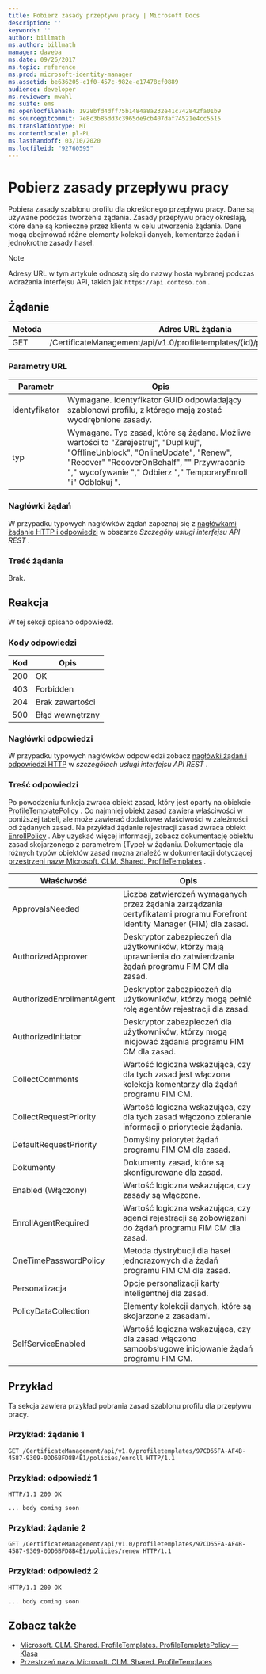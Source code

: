 ```yaml
---
title: Pobierz zasady przepływu pracy | Microsoft Docs
description: ''
keywords: ''
author: billmath
ms.author: billmath
manager: daveba
ms.date: 09/26/2017
ms.topic: reference
ms.prod: microsoft-identity-manager
ms.assetid: be636205-c1f0-457c-982e-e17478cf0889
audience: developer
ms.reviewer: mwahl
ms.suite: ems
ms.openlocfilehash: 1928bfd4dff75b1484a8a232e41c742842fa01b9
ms.sourcegitcommit: 7e8c3b85dd3c3965de9cb407daf74521e4cc5515
ms.translationtype: MT
ms.contentlocale: pl-PL
ms.lasthandoff: 03/10/2020
ms.locfileid: "92760595"
---
```

# <a name="get-workflow-policy"></a>Pobierz zasady przepływu pracy
Pobiera zasady szablonu profilu dla określonego przepływu pracy. Dane są używane podczas tworzenia żądania. Zasady przepływu pracy określają, które dane są konieczne przez klienta w celu utworzenia żądania. Dane mogą obejmować różne elementy kolekcji danych, komentarze żądań i jednokrotne zasady haseł.

>[!NOTE]
>Adresy URL w tym artykule odnoszą się do nazwy hosta wybranej podczas wdrażania interfejsu API, takich jak `https://api.contoso.com` .

## <a name="request"></a>Żądanie

Metoda  |Adres URL żądania  
---------|---------
GET     |/CertificateManagement/api/v1.0/profiletemplates/{id}/policy/workflow/{type}

### <a name="url-parameters"></a>Parametry URL

Parametr| Opis
--------|-------------
identyfikator| Wymagane. Identyfikator GUID odpowiadający szablonowi profilu, z którego mają zostać wyodrębnione zasady.
typ| Wymagane. Typ zasad, które są żądane. Możliwe wartości to "Zarejestruj", "Duplikuj", "OfflineUnblock", "OnlineUpdate", "Renew", "Recover" "RecoverOnBehalf", "" Przywracanie "," wycofywanie "," Odbierz "," TemporaryEnroll "i" Odblokuj ".

### <a name="request-headers"></a>Nagłówki żądań
W przypadku typowych nagłówków żądań zapoznaj się z [nagłówkami żądanie HTTP i odpowiedzi](certificate-management-rest-api-service-details.md#http-request-and-response-headers) w obszarze *Szczegóły usługi interfejsu API REST* .

### <a name="request-body"></a>Treść żądania
Brak.

## <a name="response"></a>Reakcja
W tej sekcji opisano odpowiedź.

### <a name="response-codes"></a>Kody odpowiedzi

Kod  |Opis  
---------|---------
200 | OK
403 | Forbidden
204 | Brak zawartości
500 | Błąd wewnętrzny

### <a name="response-headers"></a>Nagłówki odpowiedzi
W przypadku typowych nagłówków odpowiedzi zobacz [nagłówki żądań i odpowiedzi HTTP](certificate-management-rest-api-service-details.md#http-request-and-response-headers) w *szczegółach usługi interfejsu API REST* .

### <a name="response-body"></a>Treść odpowiedzi
Po powodzeniu funkcja zwraca obiekt zasad, który jest oparty na obiekcie [ProfileTemplatePolicy](https://msdn.microsoft.com/library/windows/desktop/microsoft.clm.shared.profiletemplates.profiletemplatepolicy.aspx) . Co najmniej obiekt zasad zawiera właściwości w poniższej tabeli, ale może zawierać dodatkowe właściwości w zależności od żądanych zasad. Na przykład żądanie rejestracji zasad zwraca obiekt [EnrollPolicy](https://msdn.microsoft.com/library/windows/desktop/microsoft.clm.shared.profiletemplates.enrollpolicy.aspx) . Aby uzyskać więcej informacji, zobacz dokumentację obiektu zasad skojarzonego z parametrem {Type} w żądaniu. Dokumentację dla różnych typów obiektów zasad można znaleźć w dokumentacji dotyczącej [przestrzeni nazw Microsoft. CLM. Shared. ProfileTemplates](https://msdn.microsoft.com/library/windows/desktop/microsoft.clm.shared.profiletemplates.aspx) .

Właściwość | Opis
---------|------------
ApprovalsNeeded | Liczba zatwierdzeń wymaganych przez żądania zarządzania certyfikatami programu Forefront Identity Manager (FIM) dla zasad.
AuthorizedApprover | Deskryptor zabezpieczeń dla użytkowników, którzy mają uprawnienia do zatwierdzania żądań programu FIM CM dla zasad.
AuthorizedEnrollmentAgent | Deskryptor zabezpieczeń dla użytkowników, którzy mogą pełnić rolę agentów rejestracji dla zasad.
AuthorizedInitiator | Deskryptor zabezpieczeń dla użytkowników, którzy mogą inicjować żądania programu FIM CM dla zasad.
CollectComments | Wartość logiczna wskazująca, czy dla tych zasad jest włączona kolekcja komentarzy dla żądań programu FIM CM.
CollectRequestPriority | Wartość logiczna wskazująca, czy dla tych zasad włączono zbieranie informacji o priorytecie żądania.
DefaultRequestPriority | Domyślny priorytet żądań programu FIM CM dla zasad.
Dokumenty | Dokumenty zasad, które są skonfigurowane dla zasad.
Enabled (Włączony) | Wartość logiczna wskazująca, czy zasady są włączone.
EnrollAgentRequired | Wartość logiczna wskazująca, czy agenci rejestracji są zobowiązani do żądań programu FIM CM dla zasad.
OneTimePasswordPolicy | Metoda dystrybucji dla haseł jednorazowych dla żądań programu FIM CM dla zasad.
Personalizacja | Opcje personalizacji karty inteligentnej dla zasad.
PolicyDataCollection | Elementy kolekcji danych, które są skojarzone z zasadami.
SelfServiceEnabled | Wartość logiczna wskazująca, czy dla zasad włączono samoobsługowe inicjowanie żądań programu FIM CM.

## <a name="example"></a>Przykład
Ta sekcja zawiera przykład pobrania zasad szablonu profilu dla przepływu pracy. 

### <a name="example-request-1"></a>Przykład: żądanie 1

```
GET /CertificateManagement/api/v1.0/profiletemplates/97CD65FA-AF4B-4587-9309-0DD6BFD8B4E1/policies/enroll HTTP/1.1
```

### <a name="example-response-1"></a>Przykład: odpowiedź 1

```
HTTP/1.1 200 OK

... body coming soon
```       

### <a name="example-request-2"></a>Przykład: żądanie 2

```
GET /CertificateManagement/api/v1.0/profiletemplates/97CD65FA-AF4B-4587-9309-0DD6BFD8B4E1/policies/renew HTTP/1.1
```

### <a name="example-response-2"></a>Przykład: odpowiedź 2

```
HTTP/1.1 200 OK

... body coming soon
```       

## <a name="see-also"></a>Zobacz także

- [Microsoft. CLM. Shared. ProfileTemplates. ProfileTemplatePolicy — Klasa](https://msdn.microsoft.com/library/windows/desktop/microsoft.clm.shared.profiletemplates.profiletemplatepolicy.aspx)
- [Przestrzeń nazw Microsoft. CLM. Shared. ProfileTemplates](https://msdn.microsoft.com/library/windows/desktop/microsoft.clm.shared.profiletemplates.aspx)
